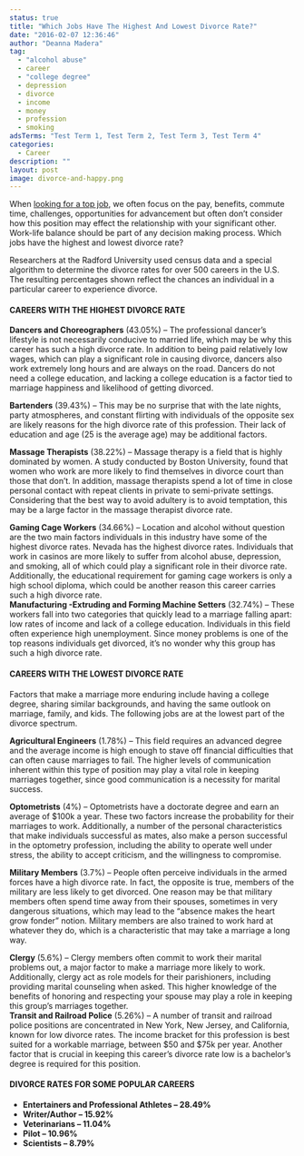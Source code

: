 ```yaml
---
status: true
title: "Which Jobs Have The Highest And Lowest Divorce Rate?"
date: "2016-02-07 12:36:46"
author: "Deanna Madera"
tag:
  - "alcohol abuse"
  - career
  - "college degree"
  - depression
  - divorce
  - income
  - money
  - profession
  - smoking
adsTerms: "Test Term 1, Test Term 2, Test Term 3, Test Term 4"
categories:
  - Career
description: ""
layout: post
image: divorce-and-happy.png
---
```


When [looking for a top job](/top-10-hot-jobs-for-2016/9), we often focus on the pay, benefits, commute time, challenges, opportunities for advancement but often don’t consider how this position may effect the relationship with your significant other. Work-life balance should be part of any decision making process. Which jobs have the highest and lowest divorce rate?

Researchers at the Radford University used census data and a special algorithm to determine the divorce rates for over 500 careers in the U.S. The resulting percentages shown reflect the chances an individual in a particular career to experience divorce.

#### CAREERS WITH THE HIGHEST DIVORCE RATE

**Dancers and Choreographers** (43.05%) – The professional dancer’s lifestyle is not necessarily conducive to married life, which may be why this career has such a high divorce rate. In addition to being paid relatively low wages, which can play a significant role in causing divorce, dancers also work extremely long hours and are always on the road. Dancers do not need a college education, and lacking a college education is a factor tied to marriage happiness and likelihood of getting divorced.

**Bartenders** (39.43%) – This may be no surprise that with the late nights, party atmospheres, and constant flirting with individuals of the opposite sex are likely reasons for the high divorce rate of this profession. Their lack of education and age (25 is the average age) may be additional factors.

**Massage Therapists** (38.22%) – Massage therapy is a field that is highly dominated by women. A study conducted by Boston University, found that women who work are more likely to find themselves in divorce court than those that don’t. In addition, massage therapists spend a lot of time in close personal contact with repeat clients in private to semi-private settings. Considering that the best way to avoid adultery is to avoid temptation, this may be a large factor in the massage therapist divorce rate.

**Gaming Cage Workers** (34.66%) – Location and alcohol without question are the two main factors individuals in this industry have some of the highest divorce rates. Nevada has the highest divorce rates. Individuals that work in casinos are more likely to suffer from alcohol abuse, depression, and smoking, all of which could play a significant role in their divorce rate. Additionally, the educational requirement for gaming cage workers is only a high school diploma, which could be another reason this career carries such a high divorce rate.  
**Manufacturing -Extruding and Forming Machine Setters** (32.74%) – These workers fall into two categories that quickly lead to a marriage falling apart: low rates of income and lack of a college education. Individuals in this field often experience high unemployment. Since money problems is one of the top reasons individuals get divorced, it’s no wonder why this group has such a high divorce rate.

#### CAREERS WITH THE LOWEST DIVORCE RATE

Factors that make a marriage more enduring include having a college degree, sharing similar backgrounds, and having the same outlook on marriage, family, and kids. The following jobs are at the lowest part of the divorce spectrum.

**Agricultural Engineers** (1.78%) – This field requires an advanced degree and the average income is high enough to stave off financial difficulties that can often cause marriages to fail. The higher levels of communication inherent within this type of position may play a vital role in keeping marriages together, since good communication is a necessity for marital success.

**Optometrists** (4%) – Optometrists have a doctorate degree and earn an average of $100k a year. These two factors increase the probability for their marriages to work. Additionally, a number of the personal characteristics that make individuals successful as mates, also make a person successful in the optometry profession, including the ability to operate well under stress, the ability to accept criticism, and the willingness to compromise.

**Military Members** (3.7%) – People often perceive individuals in the armed forces have a high divorce rate. In fact, the opposite is true, members of the military are less likely to get divorced. One reason may be that military members often spend time away from their spouses, sometimes in very dangerous situations, which may lead to the “absence makes the heart grow fonder” notion. Military members are also trained to work hard at whatever they do, which is a characteristic that may take a marriage a long way.

**Clergy** (5.6%) – Clergy members often commit to work their marital problems out, a major factor to make a marriage more likely to work. Additionally, clergy act as role models for their parishioners, including providing marital counseling when asked. This higher knowledge of the benefits of honoring and respecting your spouse may play a role in keeping this group’s marriages together.  
**Transit and Railroad Police** (5.26%) – A number of transit and railroad police positions are concentrated in New York, New Jersey, and California, known for low divorce rates. The income bracket for this profession is best suited for a workable marriage, between $50 and $75k per year. Another factor that is crucial in keeping this career’s divorce rate low is a bachelor’s degree is required for this position.

#### DIVORCE RATES FOR SOME POPULAR CAREERS

- **Entertainers and Professional Athletes – 28.49%**
- **Writer/Author – 15.92%**
- **Veterinarians – 11.04%**
- **Pilot – 10.96%**
- **Scientists – 8.79%**
